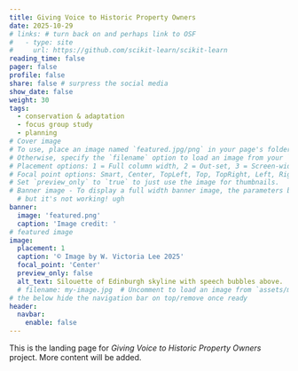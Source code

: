 ```yaml
---
title: Giving Voice to Historic Property Owners
date: 2025-10-29
# links: # turn back on and perhaps link to OSF
#   - type: site
#     url: https://github.com/scikit-learn/scikit-learn
reading_time: false
pager: false
profile: false
share: false # surpress the social media
show_date: false
weight: 30
tags:
  - conservation & adaptation
  - focus group study
  - planning
# Cover image
# To use, place an image named `featured.jpg/png` in your page's folder.
# Otherwise, specify the `filename` option to load an image from your `assets/media/` folder.
# Placement options: 1 = Full column width, 2 = Out-set, 3 = Screen-width
# Focal point options: Smart, Center, TopLeft, Top, TopRight, Left, Right, BottomLeft, Bottom, BottomRight
# Set `preview_only` to `true` to just use the image for thumbnails.
# Banner image - To display a full width banner image, the parameters below can be inserted towards the end of a page’s front matter. It is assumed that the image is located in your assets/media/ media library, so the full path in the example below will be assets/media/header.png
  # but it's not working! ugh
banner:
  image: 'featured.png'
  caption: 'Image credit: '
# featured image
image:
  placement: 1 
  caption: '© Image by W. Victoria Lee 2025'
  focal_point: 'Center'
  preview_only: false
  alt_text: Silouette of Edinburgh skyline with speech bubbles above.
  # filename: my-image.jpg  # Uncomment to load an image from `assets/media/` instead.
# the below hide the navigation bar on top/remove once ready
header:
  navbar:
    enable: false
---
```


This is the landing page for _Giving Voice to Historic Property Owners_ project. More content will be added. 

<!--more-->

